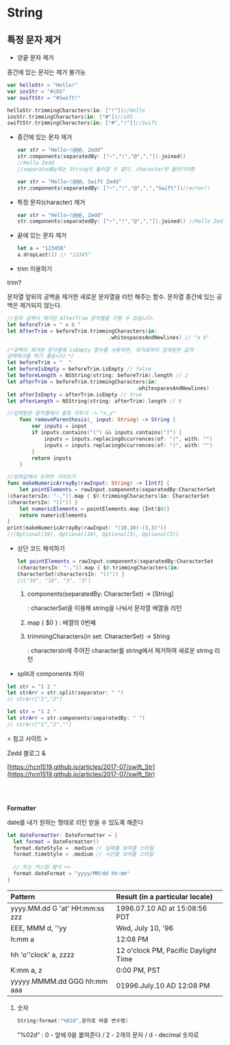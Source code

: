 # String

## 특정 문자 제거

- 양끝 문자 제거

중간에 있는 문자는 제거 불가능

```swift
var helloStr = "Hello!"
var iosStr = "#iOS"
var swiftStr = "#Swift!"

helloStr.trimmingCharacters(in: ["!"])//Hello
iosStr.trimmingCharacters(in: ["#"])//iOS
swiftStr.trimmingCharacters(in: ["#","!"])//Swift
```

- 중간에 있는 문자 제거

    ```swift
    var str = "Hello~!@@@, Zedd"
    str.components(separatedBy: ["~","!","@",","]).joined()
    //Hello Zedd
    //separatedBy에는 String이 들어갈 수 없다. character만 들어가야함
    ```

    ```swift
    var str = "Hello~!@@@, Swift Zedd"
    str.components(separatedBy: ["~","!","@",",","Swift"])//error!!
    ```

- 특정 문자(character) 제거

    ```swift
    var str = "Hello~!@@@, Zedd"
    str.components(separatedBy: ["~","!","@",","]).joined() //Hello Zedd
    ```

- 끝에 있는 문자 제거

    ```swift
    let a = "123456"
    a.dropLast(1) // "12345"
    ```

- trim 이용하기

trim?

문자열 앞뒤의 공백을 제거한 새로운 문자열을 리턴 해주는 함수. 문자열 중간에 있는 공백은 제거되지 않는다.

```swift
//앞뒤 공백이 제거된 AfterTrim 문자열을 구할 수 있습니다.
let beforeTrim = " a b "
let AfterTrim = beforeTrim.trimmingCharacters(in: 
                                 .whitespacesAndNewlines) // "a b"

/*공백이 제거된 문자열에 isEmpty 함수를 사용하면, 유저로부터 입력받은 값의
공백체크를 하기 좋습니다.*/
let beforeTrim = "  "
let beforeIsEmpty = beforeTrim.isEmpty // false
let beforeLength = NSString(string: beforeTrim).length // 2
let afterTrim = beforeTrim.trimmingCharacters(in: 
                                          .whitespacesAndNewlines)
let afterIsEmpty = afterTrim.isEmpty // true
let afterLength = NSString(string: afterTrim).length // 0

//입력받은 문자열에서 괄호 지우기 -> "x,y"
    func removeParenthesis(_ input: String) -> String {
        var inputs = input
        if inputs.contains("(") && inputs.contains(")") {
            inputs = inputs.replacingOccurrences(of: "(", with: "")
            inputs = inputs.replacingOccurrences(of: ")", with: "")
        }
        return inputs
    }

//입력값에서 숫자만 가져오기
func makeNumericArrayBy(rawInput: String) -> [Int?] {
    let pointElements = rawInput.components(separatedBy:CharacterSet
(charactersIn: "-,")).map { $0.trimmingCharacters(in: CharacterSet
(charactersIn: "()")) }
    let numericElements = pointElements.map {Int($0)}
    return numericElements
}
print(makeNumericArrayBy(rawInput: "(10,10)-(3,3)"))
//[Optional(10), Optional(10), Optional(3), Optional(3)]
```

- 상단 코드 해석하기

    ```swift
    let pointElements = rawInput.components(separatedBy:CharacterSet
    (charactersIn: "-,")).map { $0.trimmingCharacters(in:
    CharacterSet(charactersIn: "()")) }
    //["10", "10", "3", "3"]
    ```

    1. components(separatedBy: CharacterSet) → [String]

        : characterSet을 이용해 string을 나눠서 문자열 배열을 리턴

    2.  map { $0 } : 배열의 0번째

    3.  trimmingCharacters(in set: CharacterSet) → String

        : charactersIn에 주어진 character를 string에서 제거하여 새로운 string 리턴
        
        

- split과 components 차이

```swift
let str = "1 2 "
let strArr = str.split(separator: " ")
// strArr["1","2"]
```

```swift
let str = "1 2 "
let strArr = str.components(separatedBy: " ")
// strArr["1","2",""]
```



< 참고 사이트 >

Zedd 블로그 &

[https://hcn1519.github.io/articles/2017-07/swift_Str](https://hcn1519.github.io/articles/2017-07/swift_Str)

<br>

<br>

**Formatter**

date를 내가 원하는 형태로 리턴 받을 수 있도록 해준다

```swift
let dateFormatter: DateFormatter = {
  let format = DateFormatter()
  format.dateStyle = .medium // 날짜를 보여줄 스타일
  format.timeStyle = .medium // 시간을 보여줄 스타일
  
  // 또는 커스텀 형식 >>
  format.dateFormat = "yyyy/MM/dd hh:mm"
}
```

| Pattern                        | Result (in a particular locale)      |
| :----------------------------- | :----------------------------------- |
| yyyy.MM.dd G 'at' HH:mm:ss zzz | 1996.07.10 AD at 15:08:56 PDT        |
| EEE, MMM d, ''yy               | Wed, July 10, '96                    |
| h:mm a                         | 12:08 PM                             |
| hh 'o''clock' a, zzzz          | 12 o'clock PM, Pacific Daylight Time |
| K:mm a, z                      | 0:00 PM, PST                         |
| yyyyy.MMMM.dd GGG hh:mm aaa    | 01996.July.10 AD 12:08 PM            |

1. 숫자

   ```swift
   String(format:"%02d",문자로 바꿀 변수명)
   ```

   "%02d" : 0 - 앞에 0을 붙여준다 / 2 - 2개의 문자 / d - decimal 숫자로